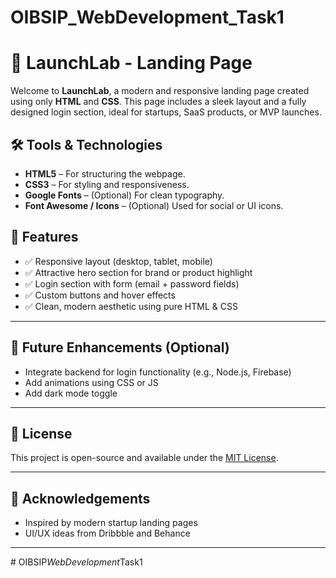 ﻿# OIBSIP_WebDevelopment_Task1

 
 # 🚀 LaunchLab - Landing Page
Welcome to **LaunchLab**, a modern and responsive landing page created using only **HTML** and **CSS**. This page includes a sleek layout and a fully designed login section, ideal for startups, SaaS products, or MVP launches.


## 🛠️ Tools & Technologies

- **HTML5** – For structuring the webpage.
- **CSS3** – For styling and responsiveness.
- **Google Fonts** – (Optional) For clean typography.
- **Font Awesome / Icons** – (Optional) Used for social or UI icons.


## 🔐 Features

- ✅ Responsive layout (desktop, tablet, mobile)
- ✅ Attractive hero section for brand or product highlight
- ✅ Login section with form (email + password fields)
- ✅ Custom buttons and hover effects
- ✅ Clean, modern aesthetic using pure HTML & CSS

---

## 🚧 Future Enhancements (Optional)

- Integrate backend for login functionality (e.g., Node.js, Firebase)
- Add animations using CSS or JS
- Add dark mode toggle

---

## 📄 License

This project is open-source and available under the [MIT License](LICENSE).

---

## 🙌 Acknowledgements

- Inspired by modern startup landing pages
- UI/UX ideas from Dribbble and Behance

---





#   O I B S I P _ W e b D e v e l o p m e n t _ T a s k 1 
 
 
